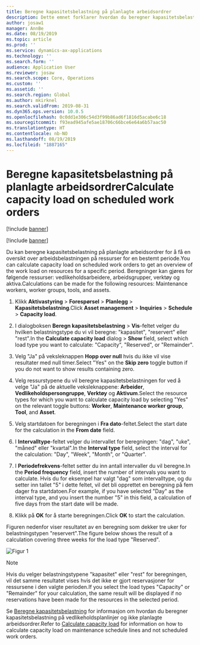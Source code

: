```yaml
---
title: Beregne kapasitetsbelastning på planlagte arbeidsordrer
description: Dette emnet forklarer hvordan du beregner kapasitetsbelastning på planlagte arbeidsordrer i Aktivastyring.
author: josaw1
manager: AnnBe
ms.date: 08/19/2019
ms.topic: article
ms.prod: ''
ms.service: dynamics-ax-applications
ms.technology: ''
ms.search.form: ''
audience: Application User
ms.reviewer: josaw
ms.search.scope: Core, Operations
ms.custom: ''
ms.assetid: ''
ms.search.region: Global
ms.author: mkirknel
ms.search.validFrom: 2019-08-31
ms.dyn365.ops.version: 10.0.5
ms.openlocfilehash: 0c0dd1e306c54d3f99b86ad6f1816d5acabe6c18
ms.sourcegitcommit: f93ead945afe5ae18706c66bce6e64a6b57aac50
ms.translationtype: HT
ms.contentlocale: nb-NO
ms.lasthandoff: 08/19/2019
ms.locfileid: "1887165"
---
```

# <a name="calculate-capacity-load-on-scheduled-work-orders"></a><span data-ttu-id="e13bd-103">Beregne kapasitetsbelastning på planlagte arbeidsordrer</span><span class="sxs-lookup"><span data-stu-id="e13bd-103">Calculate capacity load on scheduled work orders</span></span>

[!include [banner](../../includes/banner.md)]

[!include [banner](../../includes/preview-banner.md)]

<span data-ttu-id="e13bd-104">Du kan beregne kapasitetsbelastning på planlagte arbeidsordrer for å få en oversikt over arbeidsbelastningen på ressurser for en bestemt periode.</span><span class="sxs-lookup"><span data-stu-id="e13bd-104">You can calculate capacity load on scheduled work orders to get an overview of the work load on resources for a specific period.</span></span> <span data-ttu-id="e13bd-105">Beregninger kan gjøres for følgende ressurser: vedlikeholdsarbeidere, arbeidsgrupper, verktøy og aktiva.</span><span class="sxs-lookup"><span data-stu-id="e13bd-105">Calculations can be made for the following resources: Maintenance workers, worker groups, tools, and assets.</span></span>

1. <span data-ttu-id="e13bd-106">Klikk **Aktivastyring** > **Forespørsel** > **Planlegg** > **Kapasitetsbelastning**.</span><span class="sxs-lookup"><span data-stu-id="e13bd-106">Click **Asset management** > **Inquiries** > **Schedule** > **Capacity load**.</span></span>

2. <span data-ttu-id="e13bd-107">I dialogboksen **Beregn kapasitetsbelastning** > **Vis**-feltet velger du hvilken belastningstype du vi vil beregne: "kapasitet", "reservert" eller "rest".</span><span class="sxs-lookup"><span data-stu-id="e13bd-107">In the **Calculate capacity load** dialog > **Show** field, select which load type you want to calculate: "Capacity", "Reserved", or "Remainder".</span></span>

3. <span data-ttu-id="e13bd-108">Velg "Ja" på veksleknappen **Hopp over null** hvis du ikke vil vise resultater med null timer.</span><span class="sxs-lookup"><span data-stu-id="e13bd-108">Select "Yes" on the **Skip zero** toggle button if you do not want to show results containing zero.</span></span>

4. <span data-ttu-id="e13bd-109">Velg ressurstypene du vil beregne kapasitetsbelastningen for ved å velge "Ja" på de aktuelle veksleknappene: **Arbeider**, **Vedlikeholdspersongruppe**, **Verktøy** og **Aktivum**.</span><span class="sxs-lookup"><span data-stu-id="e13bd-109">Select the resource types for which you want to calculate capacity load by selecting "Yes" on the relevant toggle buttons: **Worker**, **Maintenance worker group**, **Tool**, and **Asset**.</span></span>

5. <span data-ttu-id="e13bd-110">Velg startdatoen for beregningen i **Fra dato**-feltet.</span><span class="sxs-lookup"><span data-stu-id="e13bd-110">Select the start date for the calculation in the **From date** field.</span></span>

6. <span data-ttu-id="e13bd-111">I **Intervalltype**-feltet velger du intervallet for beregningen: "dag", "uke", "måned" eller "kvartal".</span><span class="sxs-lookup"><span data-stu-id="e13bd-111">In the **Interval type** field, select the interval for the calculation: "Day", "Week", "Month", or "Quarter".</span></span>

7. <span data-ttu-id="e13bd-112">I **Periodefrekvens**-feltet setter du inn antall intervaller du vil beregne.</span><span class="sxs-lookup"><span data-stu-id="e13bd-112">In the **Period frequency** field, insert the number of intervals you want to calculate.</span></span> <span data-ttu-id="e13bd-113">Hvis du for eksempel har valgt "dag" som intervalltype, og du setter inn tallet "5" i dette feltet, vil det bli opprettet en beregning på fem dager fra startdatoen.</span><span class="sxs-lookup"><span data-stu-id="e13bd-113">For example, if you have selected "Day" as the interval type, and you insert the number "5" in this field, a calculation of five days from the start date will be made.</span></span>

8. <span data-ttu-id="e13bd-114">Klikk på **OK** for å starte beregningen.</span><span class="sxs-lookup"><span data-stu-id="e13bd-114">Click **OK** to start the calculation.</span></span>

<span data-ttu-id="e13bd-115">Figuren nedenfor viser resultatet av en beregning som dekker tre uker for belastningstypen "reservert".</span><span class="sxs-lookup"><span data-stu-id="e13bd-115">The figure below shows the result of a calculation covering three weeks for the load type "Reserved".</span></span>

![Figur 1](media/08-work-order-scheduling.png)

>[!NOTE]
><span data-ttu-id="e13bd-117">Hvis du velger belastningstypene "kapasitet" eller "rest" for beregningen, vil det samme resultatet vises hvis det ikke er gjort reservasjoner for ressursene i den valgte perioden.</span><span class="sxs-lookup"><span data-stu-id="e13bd-117">If you select the load types "Capacity" or "Remainder" for your calculation, the same result will be displayed if no reservations have been made for the resources in the selected period.</span></span>

<span data-ttu-id="e13bd-118">Se [Beregne kapasitetsbelastning](../capacity-planning/calculate-capacity-load.md) for informasjon om hvordan du beregner kapasitetsbelastning på vedlikeholdsplanlinjer og ikke planlagte arbeidsordrer.</span><span class="sxs-lookup"><span data-stu-id="e13bd-118">Refer to [Calculate capacity load](../capacity-planning/calculate-capacity-load.md) for information on how to calculate capacity load on maintenance schedule lines and not scheduled work orders.</span></span>

